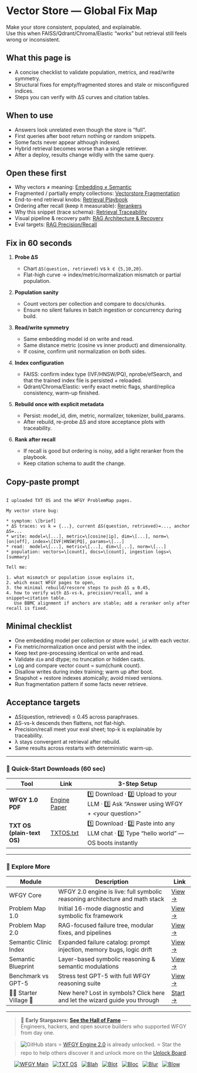 # Vector Store — Global Fix Map
Make your store consistent, populated, and explainable.  
Use this when FAISS/Qdrant/Chroma/Elastic “works” but retrieval still feels wrong or inconsistent.

## What this page is
- A concise checklist to validate population, metrics, and read/write symmetry.
- Structural fixes for empty/fragmented stores and stale or misconfigured indices.
- Steps you can verify with ΔS curves and citation tables.

## When to use
- Answers look unrelated even though the store is “full”.
- First queries after boot return nothing or random snippets.
- Some facts never appear although indexed.
- Hybrid retrieval becomes worse than a single retriever.
- After a deploy, results change wildly with the same query.

## Open these first
- Why vectors ≠ meaning: [Embedding ≠ Semantic](https://github.com/onestardao/WFGY/blob/main/ProblemMap/embedding-vs-semantic.md)
- Fragmented / partially empty collections: [Vectorstore Fragmentation](https://github.com/onestardao/WFGY/blob/main/ProblemMap/patterns/pattern_vectorstore_fragmentation.md)
- End-to-end retrieval knobs: [Retrieval Playbook](https://github.com/onestardao/WFGY/blob/main/ProblemMap/retrieval-playbook.md)
- Ordering after recall (keep it measurable): [Rerankers](https://github.com/onestardao/WFGY/blob/main/ProblemMap/rerankers.md)
- Why this snippet (trace schema): [Retrieval Traceability](https://github.com/onestardao/WFGY/blob/main/ProblemMap/retrieval-traceability.md)
- Visual pipeline & recovery path: [RAG Architecture & Recovery](https://github.com/onestardao/WFGY/blob/main/ProblemMap/rag-architecture-and-recovery.md)
- Eval targets: [RAG Precision/Recall](https://github.com/onestardao/WFGY/blob/main/ProblemMap/eval/eval_rag_precision_recall.md)

## Fix in 60 seconds
1) **Probe ΔS**
   - Chart `ΔS(question, retrieved)` vs `k ∈ {5,10,20}`.  
   - Flat-high curve → index/metric/normalization mismatch or partial population.

2) **Population sanity**
   - Count vectors per collection and compare to docs/chunks.  
   - Ensure no silent failures in batch ingestion or concurrency during build.

3) **Read/write symmetry**
   - Same embedding model id on write and read.  
   - Same distance metric (cosine vs inner product) and dimensionality.  
   - If cosine, confirm unit normalization on both sides.

4) **Index configuration**
   - FAISS: confirm index type (IVF/HNSW/PQ), nprobe/efSearch, and that the trained index file is persisted + reloaded.  
   - Qdrant/Chroma/Elastic: verify exact metric flags, shard/replica consistency, warm-up finished.

5) **Rebuild once with explicit metadata**
   - Persist: model_id, dim, metric, normalizer, tokenizer, build_params.  
   - After rebuild, re-probe ΔS and store acceptance plots with traceability.

6) **Rank after recall**
   - If recall is good but ordering is noisy, add a light reranker from the playbook.  
   - Keep citation schema to audit the change.

## Copy-paste prompt
```

I uploaded TXT OS and the WFGY ProblemMap pages.

My vector store bug:

* symptom: \[brief]
* ΔS traces: vs k = {...}, current ΔS(question, retrieved)=..., anchor ΔS=...
* write: model=\[...], metric=\[cosine|ip], dim=\[...], norm=\[on|off], index=\[IVF|HNSW|PQ], params=\[...]
* read:  model=\[...], metric=\[...], dim=\[...], norm=\[...]
* population: vectors=\[count], docs=\[count], ingestion logs=\[summary]

Tell me:

1. what mismatch or population issue explains it,
2. which exact WFGY pages to open,
3. the minimal rebuild/rescore steps to push ΔS ≤ 0.45,
4. how to verify with ΔS-vs-k, precision/recall, and a snippet↔citation table.
   Use BBMC alignment if anchors are stable; add a reranker only after recall is fixed.

```

## Minimal checklist
- One embedding model per collection or store `model_id` with each vector.  
- Fix metric/normalization once and persist with the index.  
- Keep text pre-processing identical on write and read.  
- Validate `dim` and dtype; no truncation or hidden casts.  
- Log and compare vector count = sum(chunk count).  
- Disallow writes during index training; warm up after boot.  
- Snapshot + restore indexes atomically; avoid mixed versions.  
- Run fragmentation pattern if some facts never retrieve.

## Acceptance targets
- ΔS(question, retrieved) ≤ 0.45 across paraphrases.  
- ΔS-vs-k descends then flattens, not flat-high.  
- Precision/recall meet your eval sheet; top-k is explainable by traceability.  
- λ stays convergent at retrieval after rebuild.  
- Same results across restarts with deterministic warm-up.

---

### 🔗 Quick-Start Downloads (60 sec)

| Tool | Link | 3-Step Setup |
|------|------|--------------|
| **WFGY 1.0 PDF** | [Engine Paper](https://github.com/onestardao/WFGY/blob/main/I_am_not_lizardman/WFGY_All_Principles_Return_to_One_v1.0_PSBigBig_Public.pdf) | 1️⃣ Download · 2️⃣ Upload to your LLM · 3️⃣ Ask “Answer using WFGY + \<your question>” |
| **TXT OS (plain-text OS)** | [TXTOS.txt](https://github.com/onestardao/WFGY/blob/main/OS/TXTOS.txt) | 1️⃣ Download · 2️⃣ Paste into any LLM chat · 3️⃣ Type “hello world” — OS boots instantly |

---

### 🧭 Explore More

| Module                | Description                                              | Link     |
|-----------------------|----------------------------------------------------------|----------|
| WFGY Core             | WFGY 2.0 engine is live: full symbolic reasoning architecture and math stack | [View →](https://github.com/onestardao/WFGY/tree/main/core/README.md) |
| Problem Map 1.0       | Initial 16-mode diagnostic and symbolic fix framework    | [View →](https://github.com/onestardao/WFGY/tree/main/ProblemMap/README.md) |
| Problem Map 2.0       | RAG-focused failure tree, modular fixes, and pipelines   | [View →](https://github.com/onestardao/WFGY/blob/main/ProblemMap/rag-architecture-and-recovery.md) |
| Semantic Clinic Index | Expanded failure catalog: prompt injection, memory bugs, logic drift | [View →](https://github.com/onestardao/WFGY/blob/main/ProblemMap/SemanticClinicIndex.md) |
| Semantic Blueprint    | Layer-based symbolic reasoning & semantic modulations   | [View →](https://github.com/onestardao/WFGY/tree/main/SemanticBlueprint/README.md) |
| Benchmark vs GPT-5    | Stress test GPT-5 with full WFGY reasoning suite         | [View →](https://github.com/onestardao/WFGY/tree/main/benchmarks/benchmark-vs-gpt5/README.md) |
| 🧙‍♂️ Starter Village 🏡 | New here? Lost in symbols? Click here and let the wizard guide you through | [Start →](https://github.com/onestardao/WFGY/blob/main/StarterVillage/README.md) |

---

> 👑 **Early Stargazers: [See the Hall of Fame](https://github.com/onestardao/WFGY/tree/main/stargazers)** —  
> Engineers, hackers, and open source builders who supported WFGY from day one.

> <img src="https://img.shields.io/github/stars/onestardao/WFGY?style=social" alt="GitHub stars"> ⭐ [WFGY Engine 2.0](https://github.com/onestardao/WFGY/blob/main/core/README.md) is already unlocked. ⭐ Star the repo to help others discover it and unlock more on the [Unlock Board](https://github.com/onestardao/WFGY/blob/main/STAR_UNLOCKS.md).

<div align="center">

[![WFGY Main](https://img.shields.io/badge/WFGY-Main-red?style=flat-square)](https://github.com/onestardao/WFGY)
&nbsp;
[![TXT OS](https://img.shields.io/badge/TXT%20OS-Reasoning%20OS-orange?style=flat-square)](https://github.com/onestardao/WFGY/tree/main/OS)
&nbsp;
[![Blah](https://img.shields.io/badge/Blah-Semantic%20Embed-yellow?style=flat-square)](https://github.com/onestardao/WFGY/tree/main/OS/BlahBlahBlah)
&nbsp;
[![Blot](https://img.shields.io/badge/Blot-Persona%20Core-green?style=flat-square)](https://github.com/onestardao/WFGY/tree/main/OS/BlotBlotBlot)
&nbsp;
[![Bloc](https://img.shields.io/badge/Bloc-Reasoning%20Compiler-blue?style=flat-square)](https://github.com/onestardao/WFGY/tree/main/OS/BlocBlocBloc)
&nbsp;
[![Blur](https://img.shields.io/badge/Blur-Text2Image%20Engine-navy?style=flat-square)](https://github.com/onestardao/WFGY/tree/main/OS/BlurBlurBlur)
&nbsp;
[![Blow](https://img.shields.io/badge/Blow-Game%20Logic-purple?style=flat-square)](https://github.com/onestardao/WFGY/tree/main/OS/BlowBlowBlow)
&nbsp;
</div>
